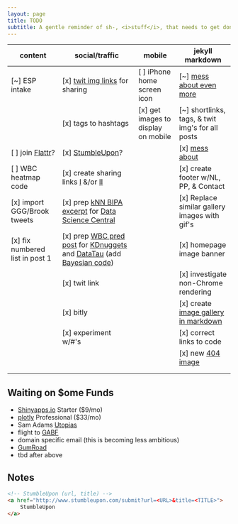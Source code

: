 ```yaml
---
layout: page
title: TODO
subtitle: A gentle reminder of sh-, <i>stuff</i>, that needs to get done
---
```



|content|social/traffic|mobile|jekyll markdown|
|----|----|-----|----------|
|[~] ESP intake|[x]  [twit img links](https://onlinejournalismblog.com/2015/02/11/how-to-make-a-tweetable-image-in-your-blog-post/) for sharing|[ ] iPhone home screen icon|[~]  [mess about even more](https://github.com/Shopify/liquid/wiki/Liquid-for-Designers)|
||[x] tags to hashtags|[x] get images to display on mobile|[~] shortlinks, tags, & twit img's for all posts|
|[ ] join [Flattr](https://flattr.com/)?|[x]  [StumbleUpon](http://www.stumbleupon.com/)?||[x]  [mess about](https://github.com/adam-p/markdown-here/wiki/Markdown-Cheatsheet)|
|[ ] WBC heatmap code|[x] create sharing links [I](https://dev.twitter.com/web/tweet-button) &/or [II](http://www.sharelinkgenerator.com/)||[x] create footer w/NL, PP, & Contact|
|[x] import GGG/Brook tweets|[x] prep [kNN BIPA excerpt](/2016-08-01-six-pack-project-netherlands#loc--de-3-hornes-naughty-boy) for [Data Science Central][DSC]||[x] Replace similar gallery images with gif's|
|[x] fix numbered list in post 1|[x] prep [WBC pred post]( /2016-05-01-wbc-omg) for [KDnuggets][KD] and [DataTau][DT] (add [Bayesian code](/code/wbc_article_support.html))||[x] homepage image banner|
||[x] twit link| |[x] investigate non-Chrome rendering|
||[x] bitly||[x] create <a href="http://stackoverflow.com/questions/29036378/jekyll-dealing-with-images-in-markdown" target="_blank">image gallery in markdown|
||[x] experiment w/#'s||[x] correct links to code|
||||[x] new <a href="https://commons.m.wikimedia.org/w/index.php?search=Empty+beer#/media/File%3AONE_EXAMPLE_OF_WALL_CONSTRUCTION_IN_EXPERIMENTAL_HOUSING_USING_EMPTY_STEEL_BEER_AND_SOFT_DRINK_CANS_NEAR_TAOS%2C_NEW..._-_NARA_-_556630.tif" target="_blank">404 image</a>|
|||||
|||||

## Waiting on $ome Funds

* [Shinyapps.io](https://www.rstudio.com/pricing2/) Starter ($9/mo)
* [plotly](https://plot.ly/products/cloud/) Professional ($33/mo)
* Sam Adams [Utopias](https://www.samueladams.com/craft-beers/utopias)
* flight to [GABF](https://www.greatamericanbeerfestival.com/)
* domain specific email (this is becoming less ambitious)
* [GumRoad](https://gumroad.com)
* tbd after above

## Notes

```html
<!-- StumbleUpon (url, title) -->
<a href="http://www.stumbleupon.com/submit?url=<URL>&title=<TITLE>">
    StumbleUpon
</a>
```

[KD]: http://www.kdnuggets.com/
[DT]: http://www.datatau.com/
[DSC]: http://www.datasciencecentral.com/
